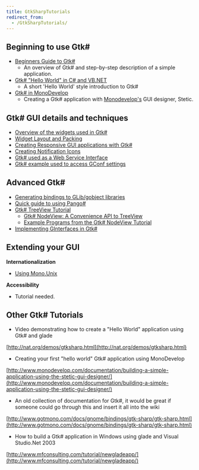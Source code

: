 ```yaml
---
title: GtkSharpTutorials
redirect_from:
  - /GtkSharpTutorials/
---
```


Beginning to use Gtk#
----------------------

-   [Beginners Guide to Gtk#](/docs/gui/gtksharp/beginners-guide/)
    -   An overview of Gtk# and step-by-step description of a simple application.
-   [Gtk# "Hello World" in C# and VB.NET](/docs/gui/gtksharp/hello-world/)
    -   A short 'Hello World' style introduction to Gtk#
-   [Gtk# in MonoDevelop](http://www.monodevelop.com/documentation/stetic-gui-designer/)
    -   Creating a Gtk# application with [Monodevelop's](http://www.monodevelop.com/) GUI designer, Stetic.

Gtk# GUI details and techniques
--------------------------------

-   [Overview of the widgets used in Gtk#](/docs/gui/gtksharp/widgets/widget-overview/)
-   [Widget Layout and Packing](/docs/gui/gtksharp/widgets/widget-layout-and-packing/)
-   [Creating Responsive GUI applications with Gtk#](/docs/gui/gtksharp/responsive-applications/)
-   [Creating Notification Icons](/docs/gui/gtksharp/widgets/notification-icon/)
-   [Gtk# used as a Web Service Interface](/archived/webservices_and_gtksharp "Webservices and GtkSharp")
-   [Gtk# example used to access GConf settings](/archived/gconftutorial "GConfTutorial")

Advanced Gtk#
--------------

-   [Generating bindings to GLib/gobject libraries](/docs/gui/gtksharp/gapi/)
-   [Quick guide to using Pango#](/archived/pangobeginners "Pango:Beginners")
-   [Gtk# TreeView Tutorial](/docs/gui/gtksharp/widgets/treeview-tutorial/)
    -   [Gtk# NodeView: A Convenience API to TreeView](/docs/gui/gtksharp/widgets/nodeview-tutorial/)
    -   [Example Programs from the Gtk# NodeView Tutorial](/docs/gui/gtksharp/widgets/nodeview-tutorial-examples/)
-   [Implementing GInterfaces in Gtk#](/docs/gui/gtksharp/implementing-ginterfaces/)

Extending your GUI
------------------

**Internationalization**

-   [Using Mono.Unix](/archived/internationalization)

**Accessibility**

-   Tutorial needed.

Other Gtk# Tutorials
---------------------

-   Video demonstrating how to create a "Hello World" application using Gtk# and glade

[http://nat.org/demos/gtksharp.html](http://nat.org/demos/gtksharp.html)

-   Creating your first "hello world" Gtk# application using MonoDevelop

[http://www.monodevelop.com/documentation/building-a-simple-application-using-the-stetic-gui-designer/](http://www.monodevelop.com/documentation/building-a-simple-application-using-the-stetic-gui-designer/)

-   An old collection of documentation for Gtk#, it would be great if someone could go through this and insert it all into the wiki

[http://www.gotmono.com/docs/gnome/bindings/gtk-sharp/gtk-sharp.html](http://www.gotmono.com/docs/gnome/bindings/gtk-sharp/gtk-sharp.html)

-   How to build a Gtk# application in Windows using glade and Visual Studio.Net 2003

[http://www.mfconsulting.com/tutorial/newgladeapp/](http://www.mfconsulting.com/tutorial/newgladeapp/)

